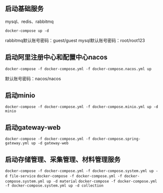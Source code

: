 

## 启动基础服务

mysql、redis、rabbitmq
 
`docker-compose up -d`

rabbitmq默认账号密码：guest/guest
mysql默认账号密码：root/root123

## 启动阿里注册中心和配置中心nacos

`docker-compose -f docker-compose.yml -f docker-compose.nacos.yml up`

默认账号密码：nacos/nacos

## 启动minio
`docker-compose -f docker-compose.yml -f docker-compose.minio.yml up -d minio`

## 启动gateway-web
`docker-compose -f docker-compose.yml -f docker-compose.spring-gateway.yml up -d gateway-web`

## 启动存储管理、采集管理、材料管理服务
`docker-compose -f docker-compose.yml -f docker-compose.system.yml up -d file-service`
`docker-compose -f docker-compose.yml -f docker-compose.system.yml up -d material`
`docker-compose -f docker-compose.yml -f docker-compose.system.yml up -d collection`